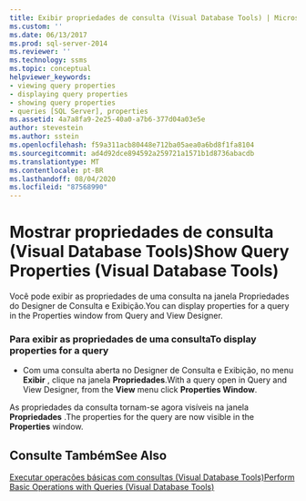 ```yaml
---
title: Exibir propriedades de consulta (Visual Database Tools) | Microsoft Docs
ms.custom: ''
ms.date: 06/13/2017
ms.prod: sql-server-2014
ms.reviewer: ''
ms.technology: ssms
ms.topic: conceptual
helpviewer_keywords:
- viewing query properties
- displaying query properties
- showing query properties
- queries [SQL Server], properties
ms.assetid: 4a7a8fa9-2e25-40a0-a7b6-377d04a03e5e
author: stevestein
ms.author: sstein
ms.openlocfilehash: f59a311acb80448e712ba05aea0a6bd8f1fa8104
ms.sourcegitcommit: ad4d92dce894592a259721a1571b1d8736abacdb
ms.translationtype: MT
ms.contentlocale: pt-BR
ms.lasthandoff: 08/04/2020
ms.locfileid: "87568990"
---
```

# <a name="show-query-properties-visual-database-tools"></a><span data-ttu-id="f8ae9-102">Mostrar propriedades de consulta (Visual Database Tools)</span><span class="sxs-lookup"><span data-stu-id="f8ae9-102">Show Query Properties (Visual Database Tools)</span></span>
  <span data-ttu-id="f8ae9-103">Você pode exibir as propriedades de uma consulta na janela Propriedades do Designer de Consulta e Exibição.</span><span class="sxs-lookup"><span data-stu-id="f8ae9-103">You can display properties for a query in the Properties window from Query and View Designer.</span></span>  
  
### <a name="to-display-properties-for-a-query"></a><span data-ttu-id="f8ae9-104">Para exibir as propriedades de uma consulta</span><span class="sxs-lookup"><span data-stu-id="f8ae9-104">To display properties for a query</span></span>  
  
-   <span data-ttu-id="f8ae9-105">Com uma consulta aberta no Designer de Consulta e Exibição, no menu **Exibir** , clique na janela **Propriedades**.</span><span class="sxs-lookup"><span data-stu-id="f8ae9-105">With a query open in Query and View Designer, from the **View** menu click **Properties Window**.</span></span>  
  
 <span data-ttu-id="f8ae9-106">As propriedades da consulta tornam-se agora visíveis na janela **Propriedades** .</span><span class="sxs-lookup"><span data-stu-id="f8ae9-106">The properties for the query are now visible in the **Properties** window.</span></span>  
  
## <a name="see-also"></a><span data-ttu-id="f8ae9-107">Consulte Também</span><span class="sxs-lookup"><span data-stu-id="f8ae9-107">See Also</span></span>  
 [<span data-ttu-id="f8ae9-108">Executar operações básicas com consultas &#40;Visual Database Tools&#41;</span><span class="sxs-lookup"><span data-stu-id="f8ae9-108">Perform Basic Operations with Queries &#40;Visual Database Tools&#41;</span></span>](visual-database-tools.md)  
  
  
